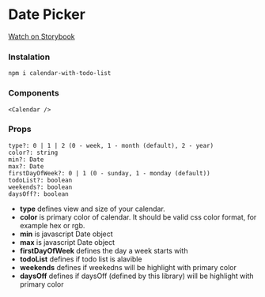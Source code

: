 # Date Picker

[Watch on Storybook](https://develop--wondrous-travesseiro-602d8e.netlify.app/?path=/story/calendar--base)

### Instalation

```
npm i calendar-with-todo-list
```

### Components

```
<Calendar />
```

### Props

```
type?: 0 | 1 | 2 (0 - week, 1 - month (default), 2 - year)
color?: string
min?: Date
max?: Date
firstDayOfWeek?: 0 | 1 (0 - sunday, 1 - monday (default))
todoList?: boolean
weekends?: boolean
daysOff?: boolean
```

- **type** defines view and size of your calendar.
- **color** is primary color of calendar. It should be valid css color format, for example hex or rgb.
- **min** is javascript Date object
- **max** is javascript Date object
- **firstDayOfWeek** defines the day a week starts with
- **todoList** defines if todo list is alavible
- **weekends** defines if weekedns will be highlight with primary color
- **daysOff** defines if daysOff (defined by this library) will be highlight with primary color
